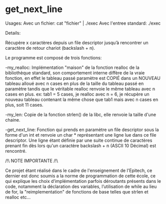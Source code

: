 get_next_line
=============

Usages:
Avec un fichier: cat "fichier" | ./exec
Avec l'entree standard: ./exec

Details:

Récupère x caractères depuis un file descriptor jusqu’à rencontrer un caractère de retour chariot (backslash + n).

Le programme est composé de trois fonctions:

-my_realloc: Implémentation "maison" de la fonction realloc de la bibliothèque standard, son comportement interne diffère de la vraie fonction, en effet le tableau passé paramètre est COPIÉ dans un NOUVEAU tableau alloué avec n cases en plus de la taille du tableau passé en paramètre tandis que le véritable realloc renvoie le même tableau avec n cases en plus.
ex: tab1 = 5 cases, je realloc avec n = 6, je récupère un nouveau tableau contenant la même chose que tab1 mais avec n cases en plus, soit 11 cases.

-my_len: Copie de la fonction strlen() de la libc, elle renvoie la taille d'une chaine.

-get_next_line: Fonction qui prends en paramètre un file descriptor sous la forme d'un int et renvoie un char * représentant une ligne lue dans ce file descriptor. Une ligne étant définie par une suite continue de caractères prenant fin dès lors qu'un caractère backslash + n (ASCII 10 Décimal) est rencontré.

/!\ NOTE IMPORTANTE /!\

Ce projet étant réalisé dans le cadre de l'enseignement de l'Epitech, ce dernier est donc soumis a la norme de programmation de cette école, ce qui explique les choix d’implémentation parfois déroutants présents dans le code, notamment la déclaration des variables, l’utilisation de while au lieu de for, la "reimplementation" de fonctions de base telles que strlen et realloc etc...
